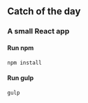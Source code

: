 ## Catch of the day
### A small React app

#### Run npm

```
npm install
```

#### Run gulp

```
gulp
```